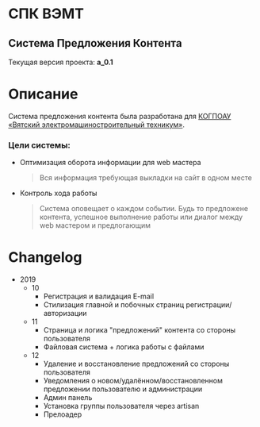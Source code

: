 # СПК ВЭМТ

## Система Предложения Контента

Текущая версия проекта: <strong>a_0.1</strong>

# Описание
Система предложения контента была разработана для [КОГПОАУ «Вятский электромашиностроительный техникум»](https://vemst.ru/).

### Цели системы:
 
- Оптимизация оборота информации для web мастера
    >Вся информация требующая выкладки на сайт в одном месте

- Контроль хода работы
    > Система оповещает о каждом событии. Будь то предложене контента, успешное выполнение работы или диалог между web мастером и предлогающим

# Changelog

- 2019
  - 10
    - Регистрация и валидация E-mail
    - Стилизация главной и побочных страниц регистрации/авторизации
  - 11
    - Страница и логика "предложений" контента со стороны пользователя
    - Файловая система + логика работы с файлами
  - 12
    - Удаление и восстановление предложений со стороны пользователя
    - Уведомления о новом/удалённом/восстановленном предложении пользователю и администрации
    - Админ панель
    - Установка группы пользователя через artisan
    - Прелоадер
